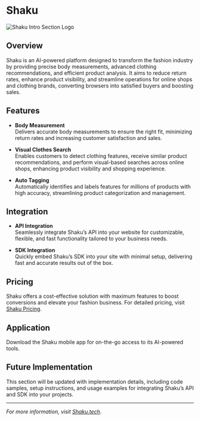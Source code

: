 # Shaku

![Shaku Intro Section Logo](https://shaku.tech/_next/image?url=%2Fhero%2Fhero-slides%2Fbody-measurement.png&w=640&q=75)

## Overview

Shaku is an AI-powered platform designed to transform the fashion industry by providing precise body measurements, advanced clothing recommendations, and efficient product analysis. It aims to reduce return rates, enhance product visibility, and streamline operations for online shops and clothing brands, converting browsers into satisfied buyers and boosting sales.


## Features

- **Body Measurement**  
  Delivers accurate body measurements to ensure the right fit, minimizing return rates and increasing customer satisfaction and sales.  

- **Visual Clothes Search**  
  Enables customers to detect clothing features, receive similar product recommendations, and perform visual-based searches across online shops, enhancing product visibility and shopping experience.  

- **Auto Tagging**  
  Automatically identifies and labels features for millions of products with high accuracy, streamlining product categorization and management.  

## Integration

- **API Integration**  
  Seamlessly integrate Shaku’s API into your website for customizable, flexible, and fast functionality tailored to your business needs.  

- **SDK Integration**  
  Quickly embed Shaku’s SDK into your site with minimal setup, delivering fast and accurate results out of the box.  

## Pricing

Shaku offers a cost-effective solution with maximum features to boost conversions and elevate your fashion business. For detailed pricing, visit [Shaku Pricing](https://shaku.tech/#pricing).


## Application

Download the Shaku mobile app for on-the-go access to its AI-powered tools.


## Future Implementation

This section will be updated with implementation details, including code samples, setup instructions, and usage examples for integrating Shaku’s API and SDK into your projects.

---

*For more information, visit [Shaku.tech](https://shaku.tech).*
